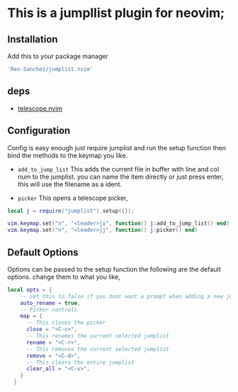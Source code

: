 # This is a jumpllist plugin for neovim;

## Installation
Add this to your package manager

```lua
'Rex-Sanchez/jumplist.nvim'
```

## deps
- [telescope.nvim](https://github.com/nvim-telescope/telescope.nvim/tree/master)

## Configuration

Config is easy enough just require jumplist and run the setup function
then bind the methods to the keymap you like.

- `add_to_jump_list`
    This adds the current file in buffer with line and col num to the jumplist.
    you can name the item directly or just press enter, this will use the filename as a ident.

- `picker`
    This opens a telescope picker,

```lua
local j = require("jumplist").setup({});

vim.keymap.set("n", "<leader>ji", function() j:add_to_jump_list() end)
vim.keymap.set("n", "<leader>jj", function() j:picker() end)

```

## Default Options

Options can be passed to the setup function 
the following are the default options. change them to what you like,

```lua
local opts = {
    -- set this to false if you dont want a prompt when adding a new jump to the list
    auto_rename = true,
    -- Picker controls
    map = {
      -- This closes the picker
      close = "<C-c>",
      -- This renames the current selected jumplist
      rename = "<C-r>",
      -- This removes the current selected jumplist
      remove = "<C-d>",
      -- This clears the entire jumplist
      clear_all = "<C-x>",
    }
  }

```

